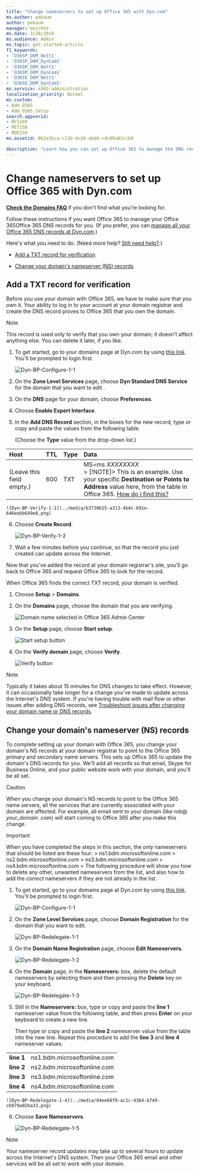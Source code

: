 ```yaml
---
title: "Change nameservers to set up Office 365 with Dyn.com"
ms.author: pebaum
author: pebaum
manager: mnirkhe
ms.date: 3/28/2018
ms.audience: Admin
ms.topic: get-started-article
f1_keywords:
- 'O365P_DOM_Nett1'
- 'O365P_DOM_DynCom1'
- 'O365M_DOM_Nett1'
- 'O365M_DOM_DynCom1'
- 'O365E_DOM_Nett1'
- 'O365E_DOM_DynCom1'
ms.service: o365-administration
localization_priority: Normal
ms.custom:
- Adm_O365
- Adm_O365_Setup
search.appverid:
- BCS160
- MET150
- MOE150
ms.assetid: 8b2e3bca-c11b-4c10-a6d0-cdc09a83ccb9

description: "Learn how you can set up Office 365 to manage the DNS records of your custom domain at Dyn.com."
---
```


# Change nameservers to set up Office 365 with Dyn.com

 **[Check the Domains FAQ](../setup/domains-faq.md)** if you don't find what you're looking for. 
  
Follow these instructions if you want Office 365 to manage your Office 365Office 365 DNS records for you. (If you prefer, you can [manage all your Office 365 DNS records at Dyn.com](create-dns-records-at-dyn-com.md).)
  
Here's what you need to do. (Need more help? [Still need help?](change-nameservers-at-dyn-com.md#BKMK_NeedHelp).)
  
- [Add a TXT record for verification](change-nameservers-at-dyn-com.md#BKMK_verify)
    
- [Change your domain's nameserver (NS) records](change-nameservers-at-dyn-com.md#BKMK_nameservers)
    
## Add a TXT record for verification
<a name="BKMK_verify"> </a>

Before you use your domain with Office 365, we have to make sure that you own it. Your ability to log in to your account at your domain registrar and create the DNS record proves to Office 365 that you own the domain.
  
> [!NOTE]
> This record is used only to verify that you own your domain; it doesn't affect anything else. You can delete it later, if you like. 
  
1. To get started, go to your domains page at Dyn.com by using [this link](https://account.dyn.com/dns/). You'll be prompted to login first.
    
    ![Dyn-BP-Configure-1-1](../media/77597d44-9b04-43b1-8e23-d4fad238def2.png)
  
2. On the **Zone Level Services** page, choose **Dyn Standard DNS Service** for the domain that you want to edit . 
    
3. On the **DNS** page for your domain, choose **Preferences**.
    
4. Choose **Enable Expert Interface**.
    
5. In the **Add DNS Record** section, in the boxes for the new record, type or copy and paste the values from the following table. 
    
    (Choose the **Type** value from the drop-down list.) 
    
|**Host**|**TTL**|**Type**|**Data**|
|:-----|:-----|:-----|:-----|
|(Leave this field empty.)  <br/> |600  <br/> |TXT  <br/> |MS=ms *XXXXXXXX*  <br/> > [!NOTE]> This is an example. Use your specific **Destination or Points to Address** value here, from the table in Office 365.           [How do I find this?](../get-help-with-domains/information-for-dns-records.md)          |
   
    ![Dyn-BP-Verify-1-1](../media/b3730b15-a313-4b4c-b91e-646eebb649e8.png)
  
6. Choose **Create Record**.
    
    ![Dyn-BP-Verify-1-2](../media/8b63b4ee-dbd7-44a7-b1e6-c6892b02f13e.png)
  
7. Wait a few minutes before you continue, so that the record you just created can update across the Internet.
    
Now that you've added the record at your domain registrar's site, you'll go back to Office 365 and request Office 365 to look for the record.
  
When Office 365 finds the correct TXT record, your domain is verified.
  
1. Choose **Setup** \> **Domains**.
    
2. On the **Domains** page, choose the domain that you are verifying. 
    
    ![Domain name selected in Office 365 Admin Center](../media/c61204f1-a025-448b-a2a1-c4d7abee7a06.png)
  
3. On the **Setup** page, choose **Start setup**.
    
    ![Start setup button](../media/5f6578af-ae32-49e8-b283-ec2d080420da.png)
  
4. On the **Verify domain** page, choose **Verify**.
    
    ![Verify button](../media/c256ab1d-03f2-498e-bb63-19e4d49a6b97.png)
  
> [!NOTE]
>  Typically it takes about 15 minutes for DNS changes to take effect. However, it can occasionally take longer for a change you've made to update across the Internet's DNS system. If you're having trouble with mail flow or other issues after adding DNS records, see [Troubleshoot issues after changing your domain name or DNS records](../get-help-with-domains/find-and-fix-issues.md). 
  
## Change your domain's nameserver (NS) records
<a name="BKMK_nameservers"> </a>

To complete setting up your domain with Office 365, you change your domain's NS records at your domain registrar to point to the Office 365 primary and secondary name servers. This sets up Office 365 to update the domain's DNS records for you. We'll add all records so that email, Skype for Business Online, and your public website work with your domain, and you'll be all set.
  
> [!CAUTION]
> When you change your domain's NS records to point to the Office 365 name servers, all the services that are currently associated with your domain are affected. For example, all email sent to your domain (like rob@ *your_domain*  .com) will start coming to Office 365 after you make this change. 
  
> [!IMPORTANT]
>  When you have completed the steps in this section, the  *only*  nameservers that should be listed are these four: >  ns1.bdm.microsoftonline.com >  ns2.bdm.microsoftonline.com >  ns3.bdm.microsoftonline.com >  ns4.bdm.microsoftonline.com >  The following procedure will show you how to delete any other, unwanted nameservers from the list, and also how to add the  *correct*  nameservers if they are not already in the list. 
  
1. To get started, go to your domains page at Dyn.com by using [this link](https://account.dyn.com/dns/). You'll be prompted to login first.
    
    ![Dyn-BP-Configure-1-1](../media/77597d44-9b04-43b1-8e23-d4fad238def2.png)
  
2. On the **Zone Level Services** page, choose **Domain Registration** for the domain that you want to edit. 
    
    ![Dyn-BP-Redelegate-1-1](../media/f158b33a-d948-4a56-858d-a5b0ad0a8b26.png)
  
3. On the **Domain Name Registration** page, choose **Edit Nameservers**.
    
    ![Dyn-BP-Redelegate-1-2](../media/a9f8c83e-b6d9-42ee-b9d0-a6474d12f300.png)
  
4. On the **Domain** page, in the **Nameservers:** box, delete the default nameservers by selecting them and then pressing the **Delete** key on your keyboard. 
    
    ![Dyn-BP-Redelegate-1-3](../media/35ba82c9-293f-46a2-b67c-20f3e80d4c4c.png)
  
5. Still in the **Nameservers:** box, type or copy and paste the **line 1** nameserver value from the following table, and then press **Enter** on your keyboard to create a new line. 
    
    Then type or copy and paste the **line 2** nameserver value from the table into the new line. Repeat this procedure to add the **line 3** and **line 4** nameserver values. 
    
|||
|:-----|:-----|
|**line 1** <br/> |ns1.bdm.microsoftonline.com  <br/> |
|**line 2** <br/> |ns2.bdm.microsoftonline.com  <br/> |
|**line 3** <br/> |ns3.bdm.microsoftonline.com  <br/> |
|**line 4** <br/> |ns4.bdm.microsoftonline.com  <br/> |
   
    ![Dyn-BP-Redelegate-1-4](../media/84ee68f0-ac1c-4364-b749-cb979a02ba33.png)
  
6. Choose **Save Nameservers**.
    
    ![Dyn-BP-Redelegate-1-5](../media/63b2d50f-8623-4404-af58-0ac9bb64ab54.png)
  
> [!NOTE]
> Your nameserver record updates may take up to several hours to update across the Internet's DNS system. Then your Office 365 email and other services will be all set to work with your domain. 

